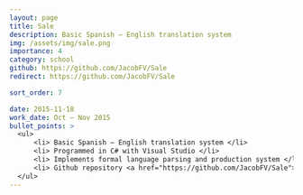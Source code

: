 ```yaml
---
layout: page
title: Sale
description: Basic Spanish – English translation system
img: /assets/img/sale.png
importance: 4
category: school
github: https://github.com/JacobFV/Sale
redirect: https://github.com/JacobFV/Sale

sort_order: 7

date: 2015-11-18
work_date: Oct – Nov 2015
bullet_points: >
  <ul>
      <li> Basic Spanish – English translation system </li>
      <li> Programmed in C# with Visual Studio </li>
      <li> Implements formal language parsing and production system </li>
      <li> Github repository <a href="https://github.com/JacobFV/Sale">JacobFV/Sale</a> </li>
  </ul>
---
```

